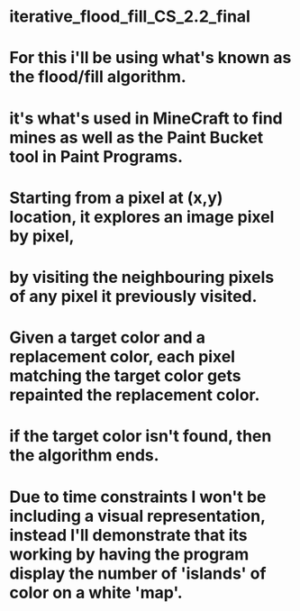 # iterative_flood_fill_CS_2.2_final

# For this i'll be using what's known as the flood/fill algorithm. 

# it's what's used in MineCraft to find mines as well as the Paint Bucket tool in Paint Programs.

# Starting from a pixel at (x,y) location, it explores an image pixel by pixel, 
# by visiting the neighbouring pixels of any pixel it previously visited. 

# Given a target color and a replacement color, each pixel matching the target color gets repainted the replacement color. 

# if the target color isn't found, then the algorithm ends. 

# Due to time constraints I won't be including a visual representation, instead I'll demonstrate that its working by having the program display the number of 'islands' of color on a white 'map'.